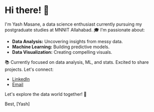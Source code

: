 # Hi there! 👋

I'm Yash Masane, a data science enthusiast currently pursuing my postgraduate studies at MNNIT Allahabad. 🎓 I'm passionate about:

- **Data Analysis:** Uncovering insights from messy data.
- **Machine Learning:** Building predictive models.
- **Data Visualization:** Creating compelling visuals.

📚 Currently focused on data analysis, ML, and stats. Excited to share projects. Let's connect:

- [LinkedIn](https://www.linkedin.com/in/yashm08)
- [Email](yashmasane68@gmail.com)

Let's explore the data world together! 🚀

Best,
[Yash]
